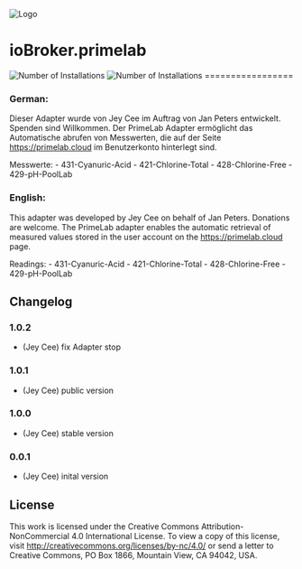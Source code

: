 ![Logo](https://primelab.org/de/assets/website/img/logo-primelab.jpg)
# ioBroker.primelab
![Number of Installations](http://iobroker.live/badges/primelab-installed.svg) ![Number of Installations](http://iobroker.live/badges/primelab-stable.svg) =================


### German:
Dieser Adapter wurde von Jey Cee im Auftrag von Jan Peters entwickelt. Spenden sind Willkommen.
Der PrimeLab Adapter ermöglicht das Automatische abrufen von Messwerten, die auf der Seite https://primelab.cloud im Benutzerkonto hinterlegt sind.

Messwerte:
    -  431-Cyanuric-Acid
    -  421-Chlorine-Total
    -  428-Chlorine-Free
    -  429-pH-PoolLab

### English:
This adapter was developed by Jey Cee on behalf of Jan Peters. Donations are welcome.
The PrimeLab adapter enables the automatic retrieval of measured values stored in the user account on the https://primelab.cloud page.

Readings:
    -  431-Cyanuric-Acid
    -  421-Chlorine-Total
    -  428-Chlorine-Free
    -  429-pH-PoolLab



## Changelog

### 1.0.2
* (Jey Cee) fix Adapter stop

### 1.0.1
* (Jey Cee) public version

### 1.0.0
* (Jey Cee) stable version

### 0.0.1
* (Jey Cee) inital version

## License
This work is licensed under the Creative Commons Attribution-NonCommercial 4.0 International License.
To view a copy of this license, visit
http://creativecommons.org/licenses/by-nc/4.0/
or send a letter to Creative Commons, PO Box 1866, Mountain View, CA 94042, USA.
